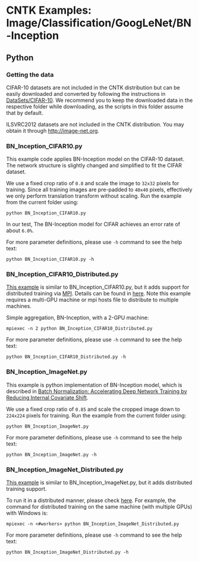 # CNTK Examples: Image/Classification/GoogLeNet/BN-Inception

## Python

### Getting the data

CIFAR-10 datasets are not included in the CNTK distribution but can be easily downloaded and converted by following the instructions in [DataSets/CIFAR-10](../../../DataSets/CIFAR-10). We recommend you to keep the downloaded data in the respective folder while downloading, as the scripts in this folder assume that by default.

ILSVRC2012 datasets are not included in the CNTK distribution. You may obtain it through http://image-net.org.

### BN_Inception_CIFAR10.py

This example code applies BN-Inception model on the CIFAR-10 dataset. The network structure is slightly changed and simplified to fit the CIFAR dataset.

We use a fixed crop ratio of `0.8` and scale the image to `32x32` pixels for training. Since all training images are pre-padded to `40x40` pixels, effectively we only perform translation transform without scaling. Run the example from the current folder using:

`python BN_Inception_CIFAR10.py`

In our test, The BN-Inception model for CIFAR achieves an error rate of about `6.0%`.

For more parameter definitions, please use `-h` command to see the help text:

`python BN_Inception_CIFAR10.py -h`

### BN_Inception_CIFAR10_Distributed.py

[This example](./BN_Inception_CIFAR10_Distributed.py) is similar to BN_Inception_CIFAR10.py, but it adds support for distributed training via [MPI](https://en.wikipedia.org/wiki/Message_Passing_Interface). Details can be found in [here](https://github.com/Microsoft/CNTK/wiki/Multiple-GPUs-and-machines#32-python).
Note this example requires a multi-GPU machine or mpi hosts file to distribute to multiple machines.

Simple aggregation, BN-Inception, with a 2-GPU machine:

`mpiexec -n 2 python BN_Inception_CIFAR10_Distributed.py`

For more parameter definitions, please use `-h` command to see the help text:

`python BN_Inception_CIFAR10_Distributed.py -h`

### BN_Inception_ImageNet.py

This example is python implementation of BN-Inception model, which is described in [Batch Normalization: Accelerating Deep Network Training by Reducing Internal Covariate Shift](https://arxiv.org/abs/1502.03167).

We use a fixed crop ratio of `0.85` and scale the cropped image down to `224x224` pixels for training. Run the example from the current folder using:

`python BN_Inception_ImageNet.py`

For more parameter definitions, please use `-h` command to see the help text:

`python BN_Inception_ImageNet.py -h`

### BN_Inception_ImageNet_Distributed.py

[This example](./BN_Inception_ImageNet_Distributed.py) is similar to BN_Inception_ImageNet.py, but it adds  distributed training support.

To run it in a distributed manner, please check [here](https://github.com/Microsoft/CNTK/wiki/Multiple-GPUs-and-machines#32-python). For example, the command for distributed training on the same machine (with multiple GPUs) with Windows is:

`mpiexec -n <#workers> python BN_Inception_ImageNet_Distributed.py`

For more parameter definitions, please use `-h` command to see the help text:

`python BN_Inception_ImageNet_Distributed.py -h`